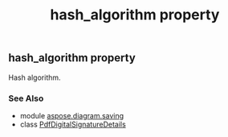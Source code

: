 ﻿---
title: hash_algorithm property
second_title: Aspose.Diagram for Python via .NET API References
description: 
type: docs
weight: 30
url: /python-net/aspose.diagram.saving/pdfdigitalsignaturedetails/hash_algorithm/
is_root: false
---

## hash_algorithm property


Hash algorithm.

### See Also
* module [aspose.diagram.saving](../../)
* class [PdfDigitalSignatureDetails](/diagram/python-net/aspose.diagram.saving/pdfdigitalsignaturedetails)
